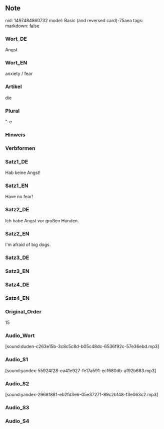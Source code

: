 ## Note
nid: 1497484860732
model: Basic (and reversed card)-75aea
tags: 
markdown: false

### Wort_DE
Angst

### Wort_EN
anxiety / fear

### Artikel
die

### Plural
"-e

### Hinweis


### Verbformen


### Satz1_DE
Hab keine Angst!

### Satz1_EN
Have no fear!

### Satz2_DE
Ich habe Angst vor großen Hunden.

### Satz2_EN
I'm afraid of big dogs.

### Satz3_DE


### Satz3_EN


### Satz4_DE


### Satz4_EN


### Original_Order
15

### Audio_Wort
[sound:duden-c263e15b-3c8c5c8d-b05c48dc-6536f92c-57e36ebd.mp3]

### Audio_S1
[sound:yandex-55924f28-ea41e927-fe17a591-ecf680db-af92b683.mp3]

### Audio_S2
[sound:yandex-2968f881-eb2fd3e6-05e37271-89c2b148-f3e063c2.mp3]

### Audio_S3


### Audio_S4

